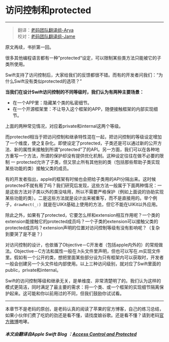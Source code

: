 # 访问控制和protected
-----------------

> 翻译：[老码团队翻译组-Arya](http://weibo.com/littlekok/)  
> 校对：[老码团队翻译组-Jame](http://weibo.com/u/5241713117)

原文再续，书折第一回。

很多其他编程语言都有一种”protected“设定，可以限制某些类方法只能被它的子类所使用。

Swift支持了访问控制后，大家给我们的反馈都很不错。而有的开发者问我们：“为什么Swift没有类似protected的选项？” 



**当我们在设计Swift访问控制的不同等级时，我们认为有两种主要场景：**

* 在一个APP里：隐藏某个类的私密细节。
* 在一个开源框架里：不让导入这个框架的APP，随便接触框架的内部实现细节。

上面的两种常见情况，对应着private和internal这两个等级。

而protected相当于把访问控制和继承特性混在一起，把访问控制的等级设定增加了一个维度，使之复杂化。即使设定了protected，子类还是可以通过新的公开方法、新的属性来接触到所谓“protected”了的API。另一方面，我们可以在各种地方重写一个方法，所谓的保护却没有提供优化机制。这种设定往往在做不必要的限制  一 protected允许了子类，但又禁止所有其他别的类（包括那些帮助子类实现某些功能的类）接触父类的成员。

有的开发者指出，apple的框架有时候也会把给子类用的API分隔出来。这时候protected不就有用了吗？我们研究后发现，这些方法一般属于下面两种情况：一是这些方法对子类以外的类没啥用，所以不需要严格保护（例如上面说的协助实现某些功能的类）。二是这些方法就是设计出来被重写，而不是直接用的。举个例子，`drawRect(_:) `就是在UIKit基础上使用的方法，但它不能在UIKit以外应用。

除此之外，如果有了protected，它要怎么样和extension相互作用呢？一个类的extension能接触它的protected成员吗？一个子类的extension可以接触父类的protected成员吗？extension声明的位置对访问控制等级有没有影响呢？（复杂到要哭了是不是？）

对访问控制的设计，也依循了Objective－C开发者（包括apple内外的）的常规做法。Objective－C方法和属性一般在.h头文件里声明，但也可以写在.m实现文件里。假如有一个公开的类，想把里面某些部分设为只有框架内可以获取时，开发者一般会创建另一个头文件给内部使用。以上三种访问级别，就对应了Swift里面的public，private和internal。

Swift的访问控制等级和继承无关，是单维度、非常清楚明了的。我们认为这样的模式更简洁，同时满足了最主要的需求：将一个类、或一个框架的实现细节隔离保护起来。这可能和你以前用过的不同，但我们鼓励你试试看。

-----------------
本章节不是老码的原创，是老码认真的阅读了苹果的官方博客，自己的练习总结，如果小伙伴们费了吃奶的劲还是看不懂，请找度娘谷歌。还是看不懂？请到老码[官方微博](http://weibo.com/u/5241713117)咆哮。  

##### 本文由翻译自Apple Swift Blog ：[Access Control and Protected](原文地址：https://developer.apple.com/swift/blog/?id=11)





